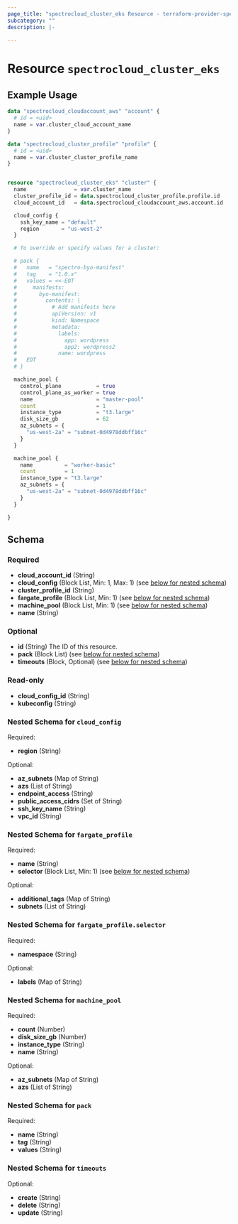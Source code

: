 ```yaml
---
page_title: "spectrocloud_cluster_eks Resource - terraform-provider-spectrocloud"
subcategory: ""
description: |-
  
---
```


# Resource `spectrocloud_cluster_eks`



## Example Usage

```terraform
data "spectrocloud_cloudaccount_aws" "account" {
  # id = <uid>
  name = var.cluster_cloud_account_name
}

data "spectrocloud_cluster_profile" "profile" {
  # id = <uid>
  name = var.cluster_cluster_profile_name
}


resource "spectrocloud_cluster_eks" "cluster" {
  name               = var.cluster_name
  cluster_profile_id = data.spectrocloud_cluster_profile.profile.id
  cloud_account_id   = data.spectrocloud_cloudaccount_aws.account.id

  cloud_config {
    ssh_key_name = "default"
    region       = "us-west-2"
  }

  # To override or specify values for a cluster:

  # pack {
  #   name   = "spectro-byo-manifest"
  #   tag    = "1.0.x"
  #   values = <<-EOT
  #     manifests:
  #       byo-manifest:
  #         contents: |
  #           # Add manifests here
  #           apiVersion: v1
  #           kind: Namespace
  #           metadata:
  #             labels:
  #               app: wordpress
  #               app2: wordpress2
  #             name: wordpress
  #   EOT
  # }

  machine_pool {
    control_plane           = true
    control_plane_as_worker = true
    name                    = "master-pool"
    count                   = 1
    instance_type           = "t3.large"
    disk_size_gb            = 62
    az_subnets = {
      "us-west-2a" = "subnet-0d4978ddbff16c"
    }
  }

  machine_pool {
    name          = "worker-basic"
    count         = 1
    instance_type = "t3.large"
    az_subnets = {
      "us-west-2a" = "subnet-0d4978ddbff16c"
    }
  }

}
```

## Schema

### Required

- **cloud_account_id** (String)
- **cloud_config** (Block List, Min: 1, Max: 1) (see [below for nested schema](#nestedblock--cloud_config))
- **cluster_profile_id** (String)
- **fargate_profile** (Block List, Min: 1) (see [below for nested schema](#nestedblock--fargate_profile))
- **machine_pool** (Block List, Min: 1) (see [below for nested schema](#nestedblock--machine_pool))
- **name** (String)

### Optional

- **id** (String) The ID of this resource.
- **pack** (Block List) (see [below for nested schema](#nestedblock--pack))
- **timeouts** (Block, Optional) (see [below for nested schema](#nestedblock--timeouts))

### Read-only

- **cloud_config_id** (String)
- **kubeconfig** (String)

<a id="nestedblock--cloud_config"></a>
### Nested Schema for `cloud_config`

Required:

- **region** (String)

Optional:

- **az_subnets** (Map of String)
- **azs** (List of String)
- **endpoint_access** (String)
- **public_access_cidrs** (Set of String)
- **ssh_key_name** (String)
- **vpc_id** (String)


<a id="nestedblock--fargate_profile"></a>
### Nested Schema for `fargate_profile`

Required:

- **name** (String)
- **selector** (Block List, Min: 1) (see [below for nested schema](#nestedblock--fargate_profile--selector))

Optional:

- **additional_tags** (Map of String)
- **subnets** (List of String)

<a id="nestedblock--fargate_profile--selector"></a>
### Nested Schema for `fargate_profile.selector`

Required:

- **namespace** (String)

Optional:

- **labels** (Map of String)



<a id="nestedblock--machine_pool"></a>
### Nested Schema for `machine_pool`

Required:

- **count** (Number)
- **disk_size_gb** (Number)
- **instance_type** (String)
- **name** (String)

Optional:

- **az_subnets** (Map of String)
- **azs** (List of String)


<a id="nestedblock--pack"></a>
### Nested Schema for `pack`

Required:

- **name** (String)
- **tag** (String)
- **values** (String)


<a id="nestedblock--timeouts"></a>
### Nested Schema for `timeouts`

Optional:

- **create** (String)
- **delete** (String)
- **update** (String)



